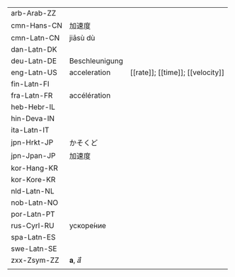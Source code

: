 | | | |
|-|-|-|
| arb-Arab-ZZ |  |  |
| cmn-Hans-CN | 加速度 |  |
| cmn-Latn-CN | jiāsù dù |  |
| dan-Latn-DK |  |  |
| deu-Latn-DE | Beschleunigung |  |
| eng-Latn-US | acceleration | [[rate]]; [[time]]; [[velocity]] |
| fin-Latn-FI |  |  |
| fra-Latn-FR | accélération |  |
| heb-Hebr-IL |  |  |
| hin-Deva-IN |  |  |
| ita-Latn-IT |  |  |
| jpn-Hrkt-JP | かそくど |  |
| jpn-Jpan-JP | 加速度 |  |
| kor-Hang-KR |  |  |
| kor-Kore-KR |  |  |
| nld-Latn-NL |  |  |
| nob-Latn-NO |  |  |
| por-Latn-PT |  |  |
| rus-Cyrl-RU | ускоре́ние |  |
| spa-Latn-ES |  |  |
| swe-Latn-SE |  |  |
| zxx-Zsym-ZZ | 𝐚, 𝑎⃗ |  |
|  |  |  |
